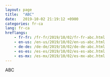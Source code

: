 ```yaml
---
layout: page
title:  "ABC"
date:   2019-10-02 21:19:12 +0900
categories: fr-ca
lang: fr-ca
hreflangs:
    - fr-fr: /fr-fr/2019/10/02/fr-fr-abc.html
    - en-us: /en-us/2019/10/02/en-us-abc.html
    - de-de: /de-de/2019/10/02/de-de-abc.html
    - es-es: /es-es/2019/10/02/es-es-abc.html
    - es-mx: /es-mx/2019/10/02/es-mx-abc.html
---
```

ABC
